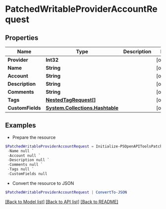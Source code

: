# PatchedWritableProviderAccountRequest
## Properties

Name | Type | Description | Notes
------------ | ------------- | ------------- | -------------
**Provider** | **Int32** |  | [optional] 
**Name** | **String** |  | [optional] 
**Account** | **String** |  | [optional] 
**Description** | **String** |  | [optional] 
**Comments** | **String** |  | [optional] 
**Tags** | [**NestedTagRequest[]**](NestedTagRequest.md) |  | [optional] 
**CustomFields** | [**System.Collections.Hashtable**](AnyType.md) |  | [optional] 

## Examples

- Prepare the resource
```powershell
$PatchedWritableProviderAccountRequest = Initialize-PSOpenAPIToolsPatchedWritableProviderAccountRequest  -Provider null `
 -Name null `
 -Account null `
 -Description null `
 -Comments null `
 -Tags null `
 -CustomFields null
```

- Convert the resource to JSON
```powershell
$PatchedWritableProviderAccountRequest | ConvertTo-JSON
```

[[Back to Model list]](../README.md#documentation-for-models) [[Back to API list]](../README.md#documentation-for-api-endpoints) [[Back to README]](../README.md)

